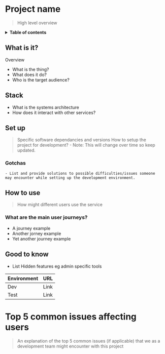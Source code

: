 # Project name
  
 > High level overview
 
<details>
<summary><strong>Table of contents</strong></summary>
<!-- START doctoc -->
<!-- END doctoc -->
</details>
  
## What is it?
Overview
- What is the thing?
- What does it do?
-  Who is the target audience?
  
## Stack
- What is the systems architecture
- How does it interact with other services?
  
## Set up
> Specific software dependancies and versions
> How to setup the project for development? - Note: This will change over time so keep updated.
### Gotchas
    - List and provide solutions to possible difficulties/issues someone may encounter while setting up the development environment.
  
## How to use
> How might different users use the service
 
### What are the main user journeys?
- A journey example
- Another jorney example
- Yet another journey example
 
  
## Good to know
  
- List Hidden features eg admin specific tools
  
| Environment |  URL  |
| ----------- | :---: |
| Dev         | Link  |
| Test        | Link  |
 
# Top 5 common issues affecting users
> An explanation of the top 5 common issues (if applicable) that we as a development team might encounter with this project